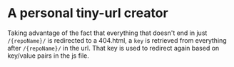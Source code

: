 # A personal tiny-url creator

Taking advantage of the fact that everything that doesn't end in just `/{repoName}/` is redirected to a 404.html, a `key` is retrieved from everything after `/{repoName}/` in the url. That key is used to redirect again based on key/value pairs in the js file.
